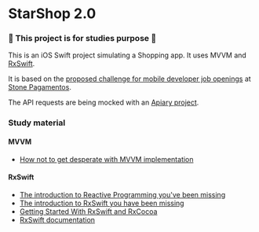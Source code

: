 # StarShop 2.0

### 🧠 This project is for studies purpose 🧠

This is an iOS Swift project simulating a Shopping app. It uses MVVM and [RxSwift](https://github.com/ReactiveX/RxSwift).

It is based on the [proposed challenge for mobile developer job openings](https://github.com/stone-payments/desafio-mobile/tree/master/store) at [Stone Pagamentos](www.stone.com.br).

The API requests are being mocked with an [Apiary project](https://starshop.docs.apiary.io/#).

### Study material

#### MVVM

- [How not to get desperate with MVVM implementation](https://medium.com/flawless-app-stories/how-to-use-a-model-view-viewmodel-architecture-for-ios-46963c67be1b)

#### RxSwift

- [The introduction to Reactive Programming you've been missing](https://gist.github.com/staltz/868e7e9bc2a7b8c1f754)
- [The introduction to RxSwift you have been missing](https://github.com/orakaro/The-introduction-to-RxSwift-you-have-been-missing)
- [Getting Started With RxSwift and RxCocoa](https://www.raywenderlich.com/138547/getting-started-with-rxswift-and-rxcocoa)
- [RxSwift documentation](https://github.com/ReactiveX/RxSwift/tree/master/Documentation)
